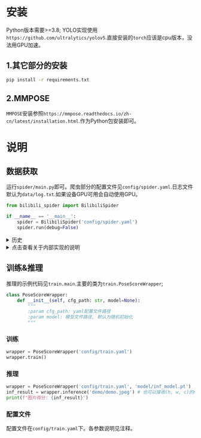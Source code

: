 # 安装
Python版本需要>=3.8; YOLO实现使用`https://github.com/ultralytics/yolov5`.直接安装的`torch`应该是cpu版本，没法用GPU加速。
## 1.其它部分的安装
```bash
pip install -r requirements.txt
```
## 2.MMPOSE
`MMPOSE`安装参照`https://mmpose.readthedocs.io/zh-cn/latest/installation.html`.作为Python包安装即可。
# 说明
## 数据获取
运行`spider/main.py`即可。爬虫部分的配置文件见`config/spider.yaml`.日志文件默认为`data/log.txt`.如果设备GPU可用会自动使用GPU。
```python
from bilibili_spider import BilibiliSpider

if __name__ == '__main__':
    spider = BilibiliSpider('config/spider.yaml')
    spider.run(debug=False)
```
<details>
<summary>历史</summary>

爬虫示例文件见`spider/main.py`.

`spider`文件夹主要用于爬取信息、得到监督数据。`spider.bilibili_spider.BilibiliSpider`用于从B站爬取视频以及弹幕数据。
```python
def get_danmaku(self, bv_id: str, xml_path: str) -> None:
    """
    将指定BV号的弹幕保存为xml文件。
    :param bv_id: BV号
    :param xml_path: xml文档保存路径
    """
    pass

def get_video(self, bv_id: str, video_path: str) -> None:
    """
    将指定BV号的弹幕保存为视频文件。由于B站视频和音频不是一起存的，所以视频只有画面没有声音。
    :param bv_id: BV号
    :param video_path: 视频保存路径
    """
    pass
```
`spider.spider_utils.VideoProcessor`用于从视频中提取监督信息，从而进行后续训练。

可以使用`VideoProcessor.process`获取得到的视频的数据：
```python
def process(self, video_path: str, xml_path: str, debug=False) -> int:
    """
    从视频中提取训练数据，保存(append)到csv文件中。
    :param video_path: 视频路径
    :param xml_path: 弹幕路径
    :param debug: 查看中间结果
    :return: int, 从该视频中提取得到的数据组数
    """
```
</details>

<details>
<summary>点击查看关于内部实现的说明</summary>

有三个方法是核心(TODO)：
```python
def _get_danmaku_score(self, danmakus: List[str]) -> float:
    """
    给定弹幕列表，返回该弹幕的(情感)得分。该得分会作为该帧的监督信号。
    :param danmakus: List[str], 弹幕列表
    :return: 弹幕情感得分score, 0 <= score <= 1
    """
    # TODO

def is_interested_frame(self, frame: np.ndarray) -> Tuple[bool, dict]:
    """
    给定帧，确定该帧是否包含感兴趣内容(比如检测到猫)。只有感兴趣内容才会被进一步处理(如提取关节)。
    :param frame: np.ndarray(h, w), uint8表示的帧
    :return: Tuple[bool, dict], 该帧是否包含感兴趣内容。若包含感兴趣内容，返回(True, 识别结果json); 否则返回(False, None).
    """
    # TODO

def get_feature(self, frame: np.ndarray) -> np.ndarray:
    """
    给定帧，从该帧中提取关节特征信息。
    :param frame: np.array(h, w), uint8表示的帧
    :return: np.array, 从该帧中提取得到的关节信息，用于构建数据集进行训练。
    """
    # TODO
```
实现以上三个方法之后，可以调用`VideoProcessor.process`获取标注数据对。
</details>

## 训练&推理
推理的示例代码见`train.main`.主要的类为`train.PoseScoreWrapper`;
```python
class PoseScoreWrapper:
    def __init__(self, cfg_path: str, model=None):
        """
        :param cfg_path: yaml配置文件路径
        :param model: 模型文件路径, 默认为随机初始化
        """
```
### 训练
```python
wrapper = PoseScoreWrapper('config/train.yaml')
wrapper.train()
```
### 推理
```python
wrapper = PoseScoreWrapper('config/train.yaml', 'model/inf_model.pt')
inf_result = wrapper.inference('demo/demo.jpeg') # 也可以接收(h, w, c)的np.ndarray作为输入
print(f'图片得分: {inf_result}')
```
### 配置文件
配置文件在`config/train.yaml`下。各参数说明见注释。